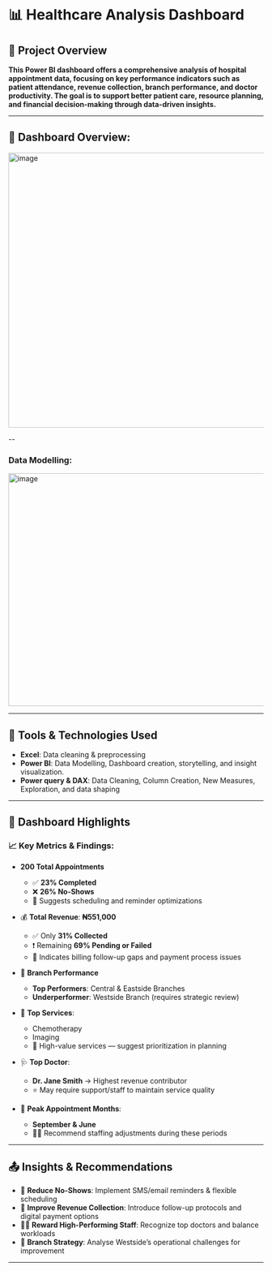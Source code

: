 # 📊 Healthcare Analysis Dashboard

## 📌 Project Overview

__This Power BI dashboard offers a comprehensive analysis of hospital appointment data, focusing on key performance indicators such as patient attendance, revenue collection, branch performance, and doctor productivity. The goal is to support better **patient care**, **resource planning**, and **financial decision-making** through data-driven insights.__

---

## 📎 Dashboard Overview:
<img width="985" height="542" alt="image" src="https://github.com/user-attachments/assets/d31a498e-b16d-4956-9db6-d695c30912f2" />


-- 
### Data Modelling:
<img width="807" height="459" alt="image" src="https://github.com/user-attachments/assets/7692dbe7-6514-4f41-84e7-3e178d006d9b" />

---
## 🧰 Tools & Technologies Used

- **Excel**: Data cleaning & preprocessing  
- **Power BI**: Data Modelling, Dashboard creation, storytelling, and insight visualization.
- **Power query & DAX**: Data Cleaning, Column Creation, New Measures, Exploration, and data shaping  

---

## 🏥 Dashboard Highlights

### 📈 Key Metrics & Findings:

- **200 Total Appointments**
  - ✅ **23% Completed**
  - ❌ **26% No-Shows**
  - 📅 Suggests scheduling and reminder optimizations

- 💰 **Total Revenue**: **₦551,000**
  - ✅ Only **31% Collected**
  - ❗ Remaining **69% Pending or Failed**
  - 📌 Indicates billing follow-up gaps and payment process issues

- 🏥 **Branch Performance**
  - **Top Performers**: Central & Eastside Branches
  - **Underperformer**: Westside Branch (requires strategic review)

- 🧪 **Top Services**:
  - Chemotherapy
  - Imaging  
  - 🚀 High-value services — suggest prioritization in planning

- 🩺 **Top Doctor**:
  - **Dr. Jane Smith** → Highest revenue contributor  
  - ⭐ May require support/staff to maintain service quality

- 📆 **Peak Appointment Months**:
  - **September & June**
  - 🧑‍⚕️ Recommend staffing adjustments during these periods

---

## 📤 Insights & Recommendations

- 🔔 **Reduce No-Shows**: Implement SMS/email reminders & flexible scheduling
- 💸 **Improve Revenue Collection**: Introduce follow-up protocols and digital payment options
- 🧑‍⚕️ **Reward High-Performing Staff**: Recognize top doctors and balance workloads
- 🏥 **Branch Strategy**: Analyse Westside’s operational challenges for improvement

---


